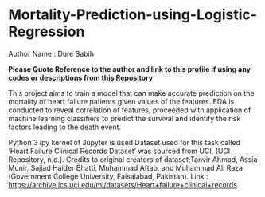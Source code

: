 # Mortality-Prediction-using-Logistic-Regression
Author Name : Dure Sabih

**Please Quote Reference to the author and link to this profile if using any codes or descriptions from this Repository**

This project aims to train a model that can make accurate prediction on the mortality of heart failure patients given values of the features. EDA is conducted to reveal correlation of features, proceeded with  application of machine learning classifiers to predict the survival and identify the risk factors leading  to the death event. 

Python 3 ipy kernel of Jupyter is used
Dataset used for this task called ‘Heart Failure Clinical Records Dataset’ was sourced from UCI, (UCI 
Repository, n.d.). Credits to original creators of dataset;Tanvir Ahmad, Assia Munir, Sajjad Haider 
Bhatti, Muhammad Aftab, and Muhammad Ali Raza (Government College University, Faisalabad, 
Pakistan).
Link : https://archive.ics.uci.edu/ml/datasets/Heart+failure+clinical+records
